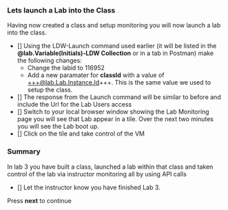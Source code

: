 ### Lets launch a Lab into the Class

Having now created a class and setup monitoring you will now launch a lab into the class.

- [] Using the LDW-Launch command used earlier (it will be listed in the **@lab.Variable(Initials)-LDW Collection** or in a tab in Postman) make the following changes:
    - Change the labid to 116952
    - Add a new paramater for **classId** with a value of +++@lab.Lab.Instance.Id+++.  This is the same value we used to setup the class.
- [] The response from the Launch command will be similar to before and include the Url for the Lab Users access
- [] Switch to your local browser window showing the Lab Monitoring page you will see that Lab appear in a tile.  Over the next two minutes you will see the Lab boot up.
- [] Click on the tile and take control of the VM

### Summary
In lab 3 you have built a class, launched a lab within that class and taken control of the lab via instructor monitoring all by using API calls

- [] Let the instructor know you have finished Lab 3.

Press **next** to continue
